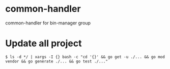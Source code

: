# common-handler
common-handler for bin-manager group

# Update all project
```
$ ls -d */ | xargs -I {} bash -c "cd '{}' && go get -u ./... && go mod vendor && go generate ./... && go test ./..."
```
